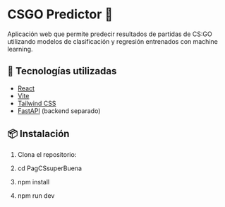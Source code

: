 # CSGO Predictor 🎯

Aplicación web que permite predecir resultados de partidas de CS:GO utilizando modelos de clasificación y regresión entrenados con machine learning.

## 🚀 Tecnologías utilizadas

- [React](https://reactjs.org/)
- [Vite](https://vitejs.dev/)
- [Tailwind CSS](https://tailwindcss.com/)
- [FastAPI](https://fastapi.tiangolo.com/) (backend separado)

## 📦 Instalación

1. Clona el repositorio:

2. cd PagCSsuperBuena

3. npm install

4. npm run dev
